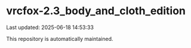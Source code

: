 # vrcfox-2.3_body_and_cloth_edition

Last updated: 2025-06-18 14:53:33

This repository is automatically maintained.
